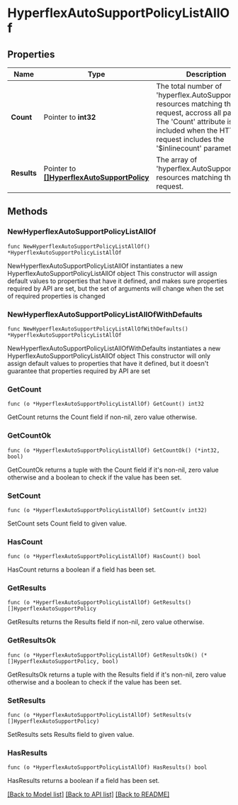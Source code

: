 # HyperflexAutoSupportPolicyListAllOf

## Properties

Name | Type | Description | Notes
------------ | ------------- | ------------- | -------------
**Count** | Pointer to **int32** | The total number of &#39;hyperflex.AutoSupportPolicy&#39; resources matching the request, accross all pages. The &#39;Count&#39; attribute is included when the HTTP GET request includes the &#39;$inlinecount&#39; parameter. | [optional] 
**Results** | Pointer to [**[]HyperflexAutoSupportPolicy**](hyperflex.AutoSupportPolicy.md) | The array of &#39;hyperflex.AutoSupportPolicy&#39; resources matching the request. | [optional] 

## Methods

### NewHyperflexAutoSupportPolicyListAllOf

`func NewHyperflexAutoSupportPolicyListAllOf() *HyperflexAutoSupportPolicyListAllOf`

NewHyperflexAutoSupportPolicyListAllOf instantiates a new HyperflexAutoSupportPolicyListAllOf object
This constructor will assign default values to properties that have it defined,
and makes sure properties required by API are set, but the set of arguments
will change when the set of required properties is changed

### NewHyperflexAutoSupportPolicyListAllOfWithDefaults

`func NewHyperflexAutoSupportPolicyListAllOfWithDefaults() *HyperflexAutoSupportPolicyListAllOf`

NewHyperflexAutoSupportPolicyListAllOfWithDefaults instantiates a new HyperflexAutoSupportPolicyListAllOf object
This constructor will only assign default values to properties that have it defined,
but it doesn't guarantee that properties required by API are set

### GetCount

`func (o *HyperflexAutoSupportPolicyListAllOf) GetCount() int32`

GetCount returns the Count field if non-nil, zero value otherwise.

### GetCountOk

`func (o *HyperflexAutoSupportPolicyListAllOf) GetCountOk() (*int32, bool)`

GetCountOk returns a tuple with the Count field if it's non-nil, zero value otherwise
and a boolean to check if the value has been set.

### SetCount

`func (o *HyperflexAutoSupportPolicyListAllOf) SetCount(v int32)`

SetCount sets Count field to given value.

### HasCount

`func (o *HyperflexAutoSupportPolicyListAllOf) HasCount() bool`

HasCount returns a boolean if a field has been set.

### GetResults

`func (o *HyperflexAutoSupportPolicyListAllOf) GetResults() []HyperflexAutoSupportPolicy`

GetResults returns the Results field if non-nil, zero value otherwise.

### GetResultsOk

`func (o *HyperflexAutoSupportPolicyListAllOf) GetResultsOk() (*[]HyperflexAutoSupportPolicy, bool)`

GetResultsOk returns a tuple with the Results field if it's non-nil, zero value otherwise
and a boolean to check if the value has been set.

### SetResults

`func (o *HyperflexAutoSupportPolicyListAllOf) SetResults(v []HyperflexAutoSupportPolicy)`

SetResults sets Results field to given value.

### HasResults

`func (o *HyperflexAutoSupportPolicyListAllOf) HasResults() bool`

HasResults returns a boolean if a field has been set.


[[Back to Model list]](../README.md#documentation-for-models) [[Back to API list]](../README.md#documentation-for-api-endpoints) [[Back to README]](../README.md)


